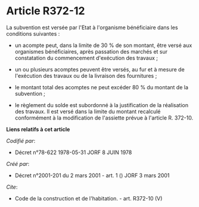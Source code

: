 # Article R372-12

La subvention est versée par l'Etat à l'organisme bénéficiaire dans les conditions suivantes :

- un acompte peut, dans la limite de 30 % de son montant, être versé aux organismes bénéficiaires, après passation des
marchés et sur constatation du commencement d'exécution des travaux ;

- un ou plusieurs acomptes peuvent être versés, au fur et à mesure de l'exécution des travaux ou de la livraison des
fournitures ;

- le montant total des acomptes ne peut excéder 80 % du montant de la subvention ;

- le règlement du solde est subordonné à la justification de la réalisation des travaux. Il est versé dans la limite du
montant recalculé conformément à la modification de l'assiette prévue à l'article R. 372-10.

**Liens relatifs à cet article**

_Codifié par_:

  - Décret n°78-622 1978-05-31 JORF 8 JUIN 1978

_Créé par_:

  - Décret n°2001-201 du 2 mars 2001 - art. 1 () JORF 3 mars 2001

_Cite_:

  - Code de la construction et de l'habitation. - art. R372-10 (V)
